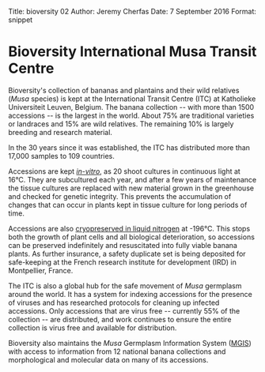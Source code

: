 Title: bioversity 02 Author: Jeremy Cherfas Date: 7 September 2016  Format: snippet

# Bioversity International Musa Transit Centre

Bioversity's collection of bananas and plantains and their wild relatives (_Musa_ species) is kept at the International Transit Centre (ITC) at Katholieke Universiteit Leuven, Belgium. The banana collection -- with more than 1500 accessions -- is the largest in the world. About 75% are traditional varieties or landraces and 15% are wild relatives. The remaining 10% is largely breeding and research material.

In the 30 years since it was established, the ITC has distributed more than 17,000 samples to 109 countries. 

Accessions are kept [_in-vitro_][bel084-invitro], as 20 shoot cultures in continuous light at 16°C. They are subcultured each year, and after a few years of maintenance the tissue cultures are replaced with new material grown in the greenhouse and checked for genetic integrity. This prevents the accumulation of changes that can occur in plants kept in tissue culture for long periods of time.

Accessions are also [cryopreserved in liquid nitrogen][bel084-cryo] at -196°C. This stops both the growth of plant cells and all biological deterioration, so accessions can be preserved indefinitely and resuscitated into fully viable banana plants. As further insurance, a safety duplicate set is being deposited for safe-keeping at the French research institute for development (IRD) in Montpellier, France.

The ITC is also a global hub for the safe movement of _Musa_ germplasm around the world. It has a system for indexing accessions for the presence of viruses and has researched protocols for cleaning up infected accessions. Only accessions that are virus free -- currently 55% of the collection -- are distributed, and work continues to ensure the entire collection is virus free and available for distribution.

Bioversity also maintains the *Musa* Germplasm Information System ([MGIS][crop-diversity]) with access to information from 12 national banana collections and morphological and molecular data on many of its accessions.

[bel084-cryo]: https://goo.gl/BkxslC
[bel084-invitro]: https://goo.gl/lJmrBV
[crop-diversity]: http://www.crop-diversity.org/mgis/
